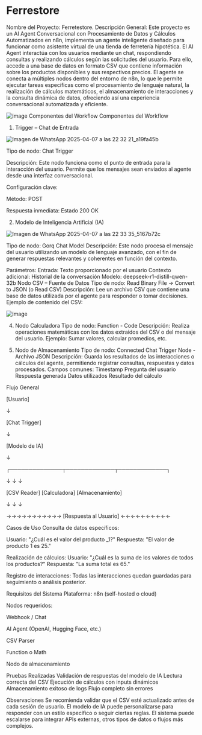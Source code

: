 # Ferrestore

Nombre del Proyecto: Ferretestore.
Descripción General: Este proyecto es un AI Agent Conversacional con Procesamiento de Datos y Cálculos Automatizados en n8n, implementa un agente inteligente diseñado para funcionar como asistente virtual de una tienda de ferretería hipotética. El AI Agent interactúa con los usuarios mediante un chat, respondiendo consultas y realizando cálculos según las solicitudes del usuario. Para ello, accede a una base de datos en formato CSV que contiene información sobre los productos disponibles y sus respectivos precios. El agente se conecta a múltiples nodos dentro del entorno de n8n, lo que le permite ejecutar tareas específicas como el procesamiento de lenguaje natural, la realización de cálculos matemáticos, el almacenamiento de interacciones y la consulta dinámica de datos, ofreciendo así una experiencia conversacional automatizada y eficiente.

![image](https://github.com/user-attachments/assets/3db8eb7f-6d91-4a87-9db9-bd424518649d)
Componentes del Workflow
Componentes del Workflow
1. Trigger – Chat de Entrada

![Imagen de WhatsApp 2025-04-07 a las 22 32 21_a19fa45b](https://github.com/user-attachments/assets/231b2dab-c90c-49c9-8ed0-c506dc4e38f5)

Tipo de nodo: Chat Trigger


Descripción: Este nodo funciona como el punto de entrada para la interacción del usuario. Permite que los mensajes sean enviados al agente desde una interfaz conversacional.


Configuración clave:


Método: POST


Respuesta inmediata: Estado 200 OK




2. Modelo de Inteligencia Artificial (IA)

![Imagen de WhatsApp 2025-04-07 a las 22 33 35_5167b72c](https://github.com/user-attachments/assets/063f3081-b571-4249-a6b0-d2220c9368af)

Tipo de nodo: Gorq Chat Model
Descripción: Este nodo procesa el mensaje del usuario utilizando un modelo de lenguaje avanzado, con el fin de generar respuestas relevantes y coherentes en función del contexto.

Parámetros:
Entrada: Texto proporcionado por el usuario
Contexto adicional: Historial de la conversación
Modelo: deepseek-r1-distill-qwen-32b
Nodo CSV – Fuente de Datos
Tipo de nodo: Read Binary File → Convert to JSON (o Read CSV)
Descripción: Lee un archivo CSV que contiene una base de datos utilizada por el agente para responder o tomar decisiones.
Ejemplo de contenido del CSV:

![image](https://github.com/user-attachments/assets/de79156c-c5e7-439b-84c9-516b631021bd)


4.  Nodo Calculadora
Tipo de nodo: Function - Code
Descripción: Realiza operaciones matemáticas con los datos extraídos del CSV o del mensaje del usuario.
Ejemplo: Sumar valores, calcular promedios, etc.

5.  Nodo de Almacenamiento
Tipo de nodo: Connected Chat Trigger Node - Archivo JSON
Descripción: Guarda los resultados de las interacciones o cálculos del agente, permitiendo registrar consultas, respuestas y datos procesados.
Campos comunes:
Timestamp
Pregunta del usuario
Respuesta generada
Datos utilizados
Resultado del cálculo

 Flujo General
 
[Usuario] 

   ↓ 
   
[Chat Trigger] 

   ↓ 
   
[Modelo de IA]

   ↓
   
┌──────────────┬─────────────┬─────────────┐

↓              ↓             ↓

[CSV Reader]  [Calculadora] [Almacenamiento]

   ↓              ↓             ↓

   
   →→→→→→→→→→→ [Respuesta al Usuario] ←←←←←←←←←←
   

   

Casos de Uso
Consulta de datos específicos:

Usuario: "¿Cuál es el valor del producto _1?"
Respuesta: "El valor de producto 1 es 25."

Realización de cálculos:
Usuario: "¿Cuál es la suma de los valores de todos los productos?"
Respuesta: "La suma total es 65."

Registro de interacciones:
Todas las interacciones quedan guardadas para seguimiento o análisis posterior.

Requisitos del Sistema
Plataforma: n8n (self-hosted o cloud)

Nodos requeridos:

Webhook / Chat

AI Agent (OpenAI, Hugging Face, etc.)

CSV Parser

Function o Math

Nodo de almacenamiento


 Pruebas Realizadas
Validación de respuestas del modelo de IA
Lectura correcta del CSV
Ejecución de cálculos con inputs dinámicos
Almacenamiento exitoso de logs
Flujo completo sin errores


 Observaciones
Se recomienda validar que el CSV esté actualizado antes de cada sesión de usuario.
El modelo de IA puede personalizarse para responder con un estilo específico o seguir ciertas reglas.
El sistema puede escalarse para integrar APIs externas, otros tipos de datos o flujos más complejos.





